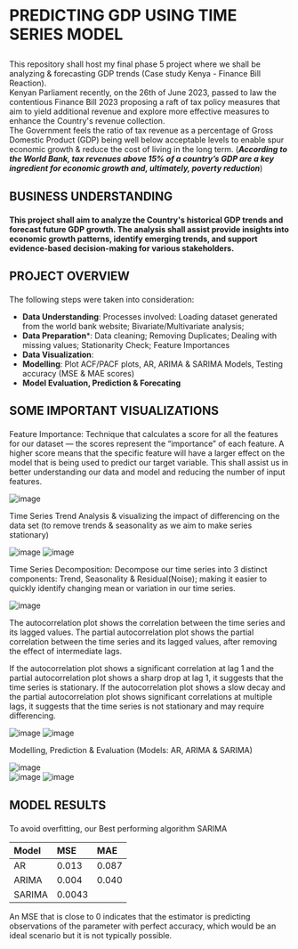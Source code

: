 # <p>PREDICTING GDP USING TIME SERIES MODEL<p>

This repository shall host my final phase 5 project where we shall be analyzing & forecasting GDP trends (Case study Kenya - Finance Bill Reaction).\
Kenyan Parliament recently, on the 26th of June 2023, passed to law the contentious Finance Bill 2023 proposing a raft of tax policy measures that aim to yield additional revenue and explore more effective measures to enhance the Country's revenue collection.\
The Government feels the ratio of tax revenue as a percentage of Gross Domestic Product (GDP) being well below acceptable levels to enable spur economic growth & reduce the cost of living in the long term. (***According to the World Bank, tax revenues above 15% of a country’s GDP are a key ingredient for economic growth and, ultimately, poverty reduction***)

## <p>BUSINESS UNDERSTANDING<p>

**This project shall aim to analyze the Country's historical GDP trends and forecast future GDP growth. The analysis shall assist provide insights into economic growth patterns, identify emerging trends, and support evidence-based decision-making for various stakeholders.**

## <p>PROJECT OVERVIEW<p>

The following steps were taken into consideration:
- **Data Understanding**: Processes involved: Loading dataset generated from the world bank website; Bivariate/Multivariate analysis;
- **Data Preparation***: Data cleaning; Removing Duplicates; Dealing with missing values; Stationarity Check; Feature Importances
- **Data Visualization**:
- **Modelling**: Plot ACF/PACF plots, AR, ARIMA & SARIMA Models, Testing accuracy (MSE & MAE scores)
- **Model Evaluation, Prediction & Forecating**

## <p>SOME IMPORTANT VISUALIZATIONS<p>

Feature Importance: Technique that calculates a score for all the features for our dataset — the scores represent the “importance” of each feature. A higher score means that the specific feature will have a larger effect on the model that is being used to predict our target variable. This shall assist us in better understanding our data and model and reducing the number of input features.

![image](https://github.com/MarvinAgumba/TIME-SERIES-MODELLING/assets/122484885/d371e747-0a44-4979-b967-0ee6d143be65) 

Time Series Trend Analysis & visualizing the impact of differencing on the data set (to remove trends & seasonality as we aim to make series stationary)

![image](https://github.com/MarvinAgumba/TIME-SERIES-MODELLING/assets/122484885/6ab038e6-2e4f-4d88-a970-764338681a74)  ![image](https://github.com/MarvinAgumba/TIME-SERIES-MODELLING/assets/122484885/313dbaf5-abe1-4d3c-b839-bc07120026bd) 

Time Series Decomposition: Decompose our time series into 3 distinct components: Trend, Seasonality & Residual(Noise); making it easier to quickly identify changing mean or variation in our time series.

![image](https://github.com/MarvinAgumba/TIME-SERIES-MODELLING/assets/122484885/d00f2ed5-5f03-44ef-9585-76a1cc24ab1d) 

The autocorrelation plot shows the correlation between the time series and its lagged values. The partial autocorrelation plot shows the partial correlation between the time series and its lagged values, after removing the effect of intermediate lags.

If the autocorrelation plot shows a significant correlation at lag 1 and the partial autocorrelation plot shows a sharp drop at lag 1, it suggests that the time series is stationary. If the autocorrelation plot shows a slow decay and the partial autocorrelation plot shows significant correlations at multiple lags, it suggests that the time series is not stationary and may require differencing.

![image](https://github.com/MarvinAgumba/TIME-SERIES-MODELLING/assets/122484885/7427d4cd-71be-4206-8347-72a84843cd07) 
![image](https://github.com/MarvinAgumba/TIME-SERIES-MODELLING/assets/122484885/8286a5d8-3696-40b9-982f-036e8dcf0aa1)

Modelling, Prediction & Evaluation (Models: AR, ARIMA & SARIMA)

![image](https://github.com/MarvinAgumba/TIME-SERIES-MODELLING/assets/122484885/e9ca719f-e67f-40d8-9b60-62401f6277af)  
![image](https://github.com/MarvinAgumba/TIME-SERIES-MODELLING/assets/122484885/624896ce-9ce5-4cc8-8bbe-6c294ffa5391)  ![image](https://github.com/MarvinAgumba/TIME-SERIES-MODELLING/assets/122484885/798a5e00-7bd0-4552-9588-811f22d39587)

## <p>MODEL RESULTS<p>

To avoid overfitting, our Best performing algorithm SARIMA

| Model | MSE   | MAE  |
|:------|:----- |:-----|
| AR    | 0.013 | 0.087|
| ARIMA | 0.004 | 0.040|
| SARIMA| 0.0043|      |

An MSE that is close to 0 indicates that the estimator is predicting observations of the parameter with perfect accuracy, which would be an ideal scenario but it is not typically possible.
